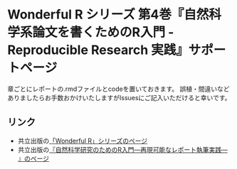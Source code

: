 # Wonderful R シリーズ 第4巻『自然科学系論文を書くためのR入門 -Reproducible Research 実践』サポートページ

章ごとにレポートの.rmdファイルとcodeを置いておきます。
誤植・間違いなどありましたらお手数おかけいたしますがIssuesにご記入いただけると幸いです。

## リンク
* 共立出版の[「Wonderful R」シリーズのページ](http://www.kyoritsu-pub.co.jp/series/205/)
* 共立出版の[『自然科学研究のためのR入門―再現可能なレポート執筆実践― 』のページ](http://www.kyoritsu-pub.co.jp/bookdetail/9784320112445)
